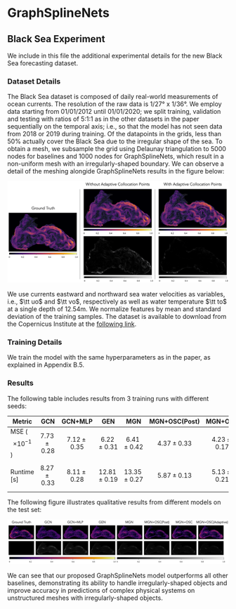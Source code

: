 # GraphSplineNets 

## Black Sea Experiment

We include in this file the additional experimental details for the new Black Sea forecasting dataset.

### Dataset Details
The Black Sea dataset is composed of daily real-world measurements of ocean currents. The resolution of the raw data is 1/27° x 1/36°. We employ data starting from 01/01/2012 until 01/01/2020; we split training, validation and testing with ratios of 5:1:1 as in the other datasets in the paper sequentially on the temporal axis; i.e., so that the model has not seen data from 2018 or 2019 during training. Of the datapoints in the grids, less than 50% actually cover the Black Sea due to the irregular shape of the sea. To obtain a mesh, we subsample the grid using Delaunay triangulation to 5000 nodes for baselines and 1000 nodes for GraphSplineNets, which result in a non-uniform mesh with an irregularly-shaped boundary. We can observe a detail of the meshing alongide GraphSplineNets results in the figure below:


<div align="center">
    <img src="assets/blacksea-meshing.png"/>
</div>


We use currents eastward and northward sea water velocities as variables, i.e., $\tt uo$ and $\tt vo$, respectively as well as water temperature $\tt to$ at a single depth of 12.54m. We normalize features by mean and standard deviation of the training samples. The dataset is available to download from the Copernicus Institute at the [following link](https://data.marine.copernicus.eu/product/BLKSEA_MULTIYEAR_PHY_007_004/description).

### Training Details
We train the model with the same hyperparameters as in the paper, as explained in Appendix B.5.

### Results

The following table includes results from 3 training runs with different seeds:


| Metric | GCN | GCN+MLP | GEN | MGN | MGN+OSC(Post) | MGN+OSC | MGN+OSC+Adaptive |
| --- | --- | --- | --- | --- | --- | --- | --- |
| MSE ($$\times10^{-1}$$) | $$7.73 \pm 0.28$$ | $$7.12 \pm 0.35$$ | $$6.22 \pm 0.31$$ | $$6.41 \pm 0.42$$ | $$4.37 \pm 0.33$$ | $$4.23 \pm 0.17$$ | $$3.91 \pm 0.27$$ |
| Runtime [s] | $$8.27 \pm 0.33$$ | $$8.11 \pm 0.28$$ | $$12.81 \pm 0.19$$ | $$13.35 \pm 0.27$$ | $$5.87 \pm 0.13$$ | $$5.13 \pm 0.21$$ | $$5.79 \pm 0.15$$ |

The following figure illustrates qualitative results from different models on the test set:

<div align="center">
    <img src="assets/blacksea-main.png" />
</div>

We can see that our proposed GraphSplineNets model outperforms all other baselines, demonstrating its ability to handle irregularly-shaped objects and improve accuracy in predictions of complex physical systems on unstructured meshes with irregularly-shaped objects. 




